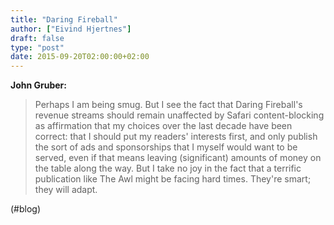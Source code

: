 ```yaml
---
title: "Daring Fireball"
author: ["Eivind Hjertnes"]
draft: false
type: "post"
date: 2015-09-20T02:00:00+02:00
---
```


**John Gruber:**

> Perhaps I am being smug. But I see the fact that Daring Fireball's
> revenue streams should remain unaffected by Safari content-blocking as
> affirmation that my choices over the last decade have been correct:
> that I should put my readers' interests first, and only publish the
> sort of ads and sponsorships that I myself would want to be served,
> even if that means leaving (significant) amounts of money on the table
> along the way. But I take no joy in the fact that a terrific
> publication like The Awl might be facing hard times. They're smart;
> they will adapt.

(#blog)
